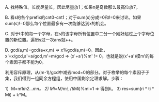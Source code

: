 A. 找特殊值。长度尽量长，因此尽量放1；如果n是奇数那么最高位放7。

B. 看s的各个prefix的cnt0-cnt1；对于sum(s)分成=0和!=0来讨论。如果sum(s)!=0那么每个位置最多有一次能够达到x的机会。

C. 对于t中的每一个字母，在s的该字母所有位置中二分一个刚好超过上个字母位置的新位置。遍历s过一次ans就++。

D. gcd(a,m)=gcd(a+x,m) => x%gcd(a,m)=0。因此，x'=x/gcd,a'=a/gcd,m'=m/gcd => (x'+a')%m' != 0。也就是说(x'+a')模m'的每个素因子都不能为0。

   利用容斥原理，从(m-1)/gcd中减去mod=0的部分。对于枚举的每个素因子子集，我们得到一组同余方程组，使用中国剩余定理求解。步骤：
   
   1）M=m1*m2*...*mn。
   2) Mi=M/mi, (ti*Mi)%mi=1 => 得到ti。
   3) res=sum(ri * ti * Mi) + k*M。
